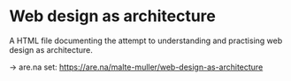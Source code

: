 # Web design as architecture
A HTML file documenting the attempt to understanding and practising web design as architecture.

→ are.na set: https://are.na/malte-muller/web-design-as-architecture